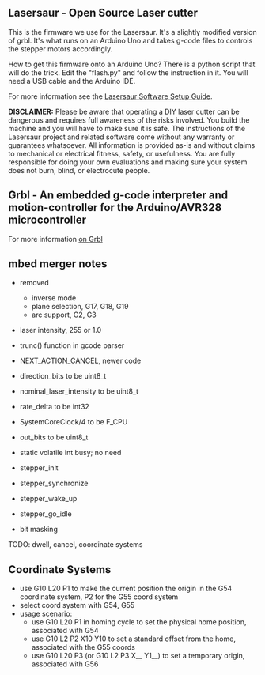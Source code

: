 
Lasersaur - Open Source Laser cutter
-------------------------------------

This is the firmware we use for the Lasersaur. It's a slightly modified version of grbl. It's what runs on an Arduino Uno and takes g-code files to controls the stepper motors accordingly.

How to get this firmware onto an Arduino Uno? There is a python script that will do the trick. Edit the "flash.py" and follow the instruction in it. You will need a USB cable and the Arduino IDE.

For more information see the [Lasersaur Software Setup Guide](http://labs.nortd.com/lasersaur/manual/software_setup).

**DISCLAIMER:** Please be aware that operating a DIY laser cutter can be dangerous and requires full awareness of the risks involved. You build the machine and you will have to make sure it is safe. The instructions of the Lasersaur project and related software come without any warranty or guarantees whatsoever. All information is provided as-is and without claims to mechanical or electrical fitness, safety, or usefulness. You are fully responsible for doing your own evaluations and making sure your system does not burn, blind, or electrocute people.


Grbl - An embedded g-code interpreter and motion-controller for the Arduino/AVR328 microcontroller
--------------

For more information [on Grbl](https://github.com/simen/grbl)


mbed merger notes
------------------
- removed
  - inverse mode
  - plane selection, G17, G18, G19
  - arc support, G2, G3

- laser intensity, 255 or 1.0
- trunc() function in gcode parser
- NEXT_ACTION_CANCEL, newer code
- direction_bits to be uint8_t
- nominal_laser_intensity to be uint8_t
- rate_delta to be int32
- SystemCoreClock/4 to be F_CPU
- out_bits to be uint8_t
- static volatile int busy; no need
- stepper_init
- stepper_synchronize
- stepper_wake_up
- stepper_go_idle
- bit masking

TODO: dwell, cancel, coordinate systems


Coordinate Systems
------------------

- use G10 L20 P1 to make the current position the origin in the G54 coordinate system, P2 for the G55 coord system
- select coord system with G54, G55
- usage scenario:
  - use G10 L20 P1 in homing cycle to set the physical home position, associated with G54
  - use G10 L2 P2 X10 Y10 to set a standard offset from the home, associated with the G55 coords
  - use G10 L20 P3 (or G10 L2 P3 X__ Y1__) to set a temporary origin, associated with G56
  

